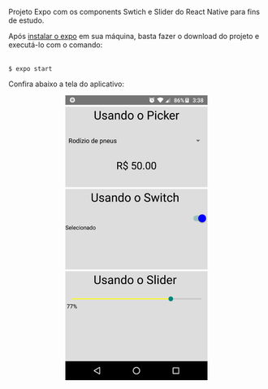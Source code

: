 Projeto Expo com os components Swtich e Slider do React Native para fins de estudo.

Após <a href="https://docs.expo.io/get-started/installation/" target="_blank">instalar o expo</a> em sua máquina, basta fazer o download do projeto e executá-lo com o comando: 

```console

$ expo start

```

Confira abaixo a tela do aplicativo:

<p align="center">
  <img src="https://github.com/guilhermeDTNA/Switch-Slider-React-Native/blob/master/print.png" width="280" alt="Tela do projeto">
</p>
